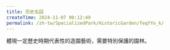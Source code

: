 ```yaml
---
title: 历史名园
createTime: 2024-11-07 00:12:49
permalink: /zh-tw/SpecializedPark/HistoricGarden/feqYYo_k/
---
```


體現一定歷史時期代表性的造園藝術，需要特別保護的園林。